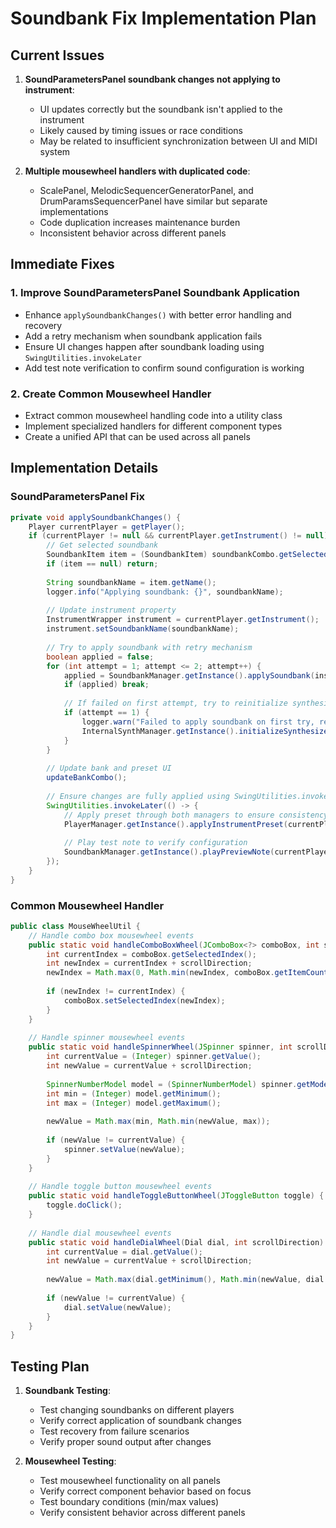 # Soundbank Fix Implementation Plan

## Current Issues

1. **SoundParametersPanel soundbank changes not applying to instrument**: 
   - UI updates correctly but the soundbank isn't applied to the instrument
   - Likely caused by timing issues or race conditions
   - May be related to insufficient synchronization between UI and MIDI system

2. **Multiple mousewheel handlers with duplicated code**:
   - ScalePanel, MelodicSequencerGeneratorPanel, and DrumParamsSequencerPanel have similar but separate implementations
   - Code duplication increases maintenance burden
   - Inconsistent behavior across different panels

## Immediate Fixes

### 1. Improve SoundParametersPanel Soundbank Application

- Enhance `applySoundbankChanges()` with better error handling and recovery
- Add a retry mechanism when soundbank application fails
- Ensure UI changes happen after soundbank loading using `SwingUtilities.invokeLater`
- Add test note verification to confirm sound configuration is working

### 2. Create Common Mousewheel Handler

- Extract common mousewheel handling code into a utility class
- Implement specialized handlers for different component types
- Create a unified API that can be used across all panels

## Implementation Details

### SoundParametersPanel Fix

```java
private void applySoundbankChanges() {
    Player currentPlayer = getPlayer();
    if (currentPlayer != null && currentPlayer.getInstrument() != null) {
        // Get selected soundbank
        SoundbankItem item = (SoundbankItem) soundbankCombo.getSelectedItem();
        if (item == null) return;
        
        String soundbankName = item.getName();
        logger.info("Applying soundbank: {}", soundbankName);
        
        // Update instrument property
        InstrumentWrapper instrument = currentPlayer.getInstrument();
        instrument.setSoundbankName(soundbankName);
        
        // Try to apply soundbank with retry mechanism
        boolean applied = false;
        for (int attempt = 1; attempt <= 2; attempt++) {
            applied = SoundbankManager.getInstance().applySoundbank(instrument, soundbankName);
            if (applied) break;
            
            // If failed on first attempt, try to reinitialize synthesizer
            if (attempt == 1) {
                logger.warn("Failed to apply soundbank on first try, reinitializing synthesizer...");
                InternalSynthManager.getInstance().initializeSynthesizer();
            }
        }
        
        // Update bank and preset UI
        updateBankCombo();
        
        // Ensure changes are fully applied using SwingUtilities.invokeLater
        SwingUtilities.invokeLater(() -> {
            // Apply preset through both managers to ensure consistency
            PlayerManager.getInstance().applyInstrumentPreset(currentPlayer);
            
            // Play test note to verify configuration
            SoundbankManager.getInstance().playPreviewNote(currentPlayer, 100);
        });
    }
}
```

### Common Mousewheel Handler

```java
public class MouseWheelUtil {
    // Handle combo box mousewheel events
    public static void handleComboBoxWheel(JComboBox<?> comboBox, int scrollDirection) {
        int currentIndex = comboBox.getSelectedIndex();
        int newIndex = currentIndex + scrollDirection;
        newIndex = Math.max(0, Math.min(newIndex, comboBox.getItemCount() - 1));
        
        if (newIndex != currentIndex) {
            comboBox.setSelectedIndex(newIndex);
        }
    }
    
    // Handle spinner mousewheel events
    public static void handleSpinnerWheel(JSpinner spinner, int scrollDirection) {
        int currentValue = (Integer) spinner.getValue();
        int newValue = currentValue + scrollDirection;
        
        SpinnerNumberModel model = (SpinnerNumberModel) spinner.getModel();
        int min = (Integer) model.getMinimum();
        int max = (Integer) model.getMaximum();
        
        newValue = Math.max(min, Math.min(newValue, max));
        
        if (newValue != currentValue) {
            spinner.setValue(newValue);
        }
    }
    
    // Handle toggle button mousewheel events
    public static void handleToggleButtonWheel(JToggleButton toggle) {
        toggle.doClick();
    }
    
    // Handle dial mousewheel events
    public static void handleDialWheel(Dial dial, int scrollDirection) {
        int currentValue = dial.getValue();
        int newValue = currentValue + scrollDirection;
        
        newValue = Math.max(dial.getMinimum(), Math.min(newValue, dial.getMaximum()));
        
        if (newValue != currentValue) {
            dial.setValue(newValue);
        }
    }
}
```

## Testing Plan

1. **Soundbank Testing**:
   - Test changing soundbanks on different players
   - Verify correct application of soundbank changes
   - Test recovery from failure scenarios
   - Verify proper sound output after changes

2. **Mousewheel Testing**:
   - Test mousewheel functionality on all panels
   - Verify correct component behavior based on focus
   - Test boundary conditions (min/max values)
   - Verify consistent behavior across different panels
